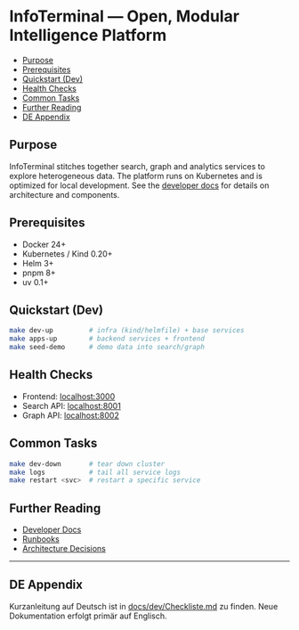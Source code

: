 # InfoTerminal — Open, Modular Intelligence Platform

<!-- START doctoc generated TOC please keep comment here to allow auto update -->
<!-- DON'T EDIT THIS SECTION, INSTEAD RE-RUN doctoc TO UPDATE -->

* [Purpose](#purpose)
* [Prerequisites](#prerequisites)
* [Quickstart (Dev)](#quickstart-dev)
* [Health Checks](#health-checks)
* [Common Tasks](#common-tasks)
* [Further Reading](#further-reading)
* [DE Appendix](#de-appendix)

<!-- END doctoc generated TOC please keep comment here to allow auto update -->

## Purpose

InfoTerminal stitches together search, graph and analytics services to explore heterogeneous data.
The platform runs on Kubernetes and is optimized for local development.
See the [developer docs](docs/dev/README.md) for details on architecture and components.

## Prerequisites

* Docker 24+
* Kubernetes / Kind 0.20+
* Helm 3+
* pnpm 8+
* uv 0.1+

## Quickstart (Dev)

```bash
make dev-up         # infra (kind/helmfile) + base services
make apps-up        # backend services + frontend
make seed-demo      # demo data into search/graph
```

## Health Checks

* Frontend: [localhost:3000](http://localhost:3000)
* Search API: [localhost:8001](http://localhost:8001/health)
* Graph API: [localhost:8002](http://localhost:8002/health)

## Common Tasks

```bash
make dev-down       # tear down cluster
make logs           # tail all service logs
make restart <svc>  # restart a specific service
```

## Further Reading

* [Developer Docs](docs/README.md)
* [Runbooks](docs/dev/runbooks)
* [Architecture Decisions](docs/adr)

---

## DE Appendix

Kurzanleitung auf Deutsch ist in [docs/dev/Checkliste.md](docs/dev/Checkliste.md) zu finden.
Neue Dokumentation erfolgt primär auf Englisch.
